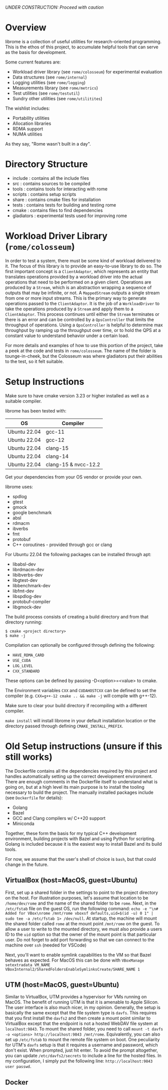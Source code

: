 *UNDER CONSTRUCTION: Proceed with caution*

# Overview

librome is a collection of useful utilities for research-oriented programming. 
This is the ethos of this project, to accumulate helpful tools that can serve as the basis for development.

Some current features are:
* Workload driver library (see `rome/colosseum`) for experimental evaluation
* Data structures (see `rome/internal`)
* Logging utilities (see `rome/logging`)
* Measurements library (see `rome/metrics`)
* Test utilities (see `rome/testutil`)
* Sundry other utilities (see `rome/utilitites`)

The wishlist includes:
* Portability utilities
* Allocation libraries
* RDMA support
* NUMA utilities

As they say, "Rome wasn't built in a day".

# Directory Structure

* include : contains all the include files
* src : contains sources to be compiled
* tools : contains tools for interacting with rome
* scripts : contains setup scripts
* share : contains cmake files for installation
* tests : contains tests for building and testing rome
* cmake : contains files to find dependencies
* gladiators : experimental tests used for improving rome

# Workload Driver Library (`rome/colosseum`)
In order to test a system, there must be some kind of workload delivered to it.
The focus of this library is to provide an easy-to-use library to do so.
The first important concept is a `ClientAdaptor`, which represents an entity that translates operations provided by a workload driver into the actual operations that need to be performed on a given client.
Operations are produced by a `Stream`, which is an abstraction wrapping a sequence of outputs that may be infinite, or not.
A `MappedStream` outputs a single stream from one or more input streams.
This is the primary way to generate operations passed to the `ClientAdaptor`.
It is the job of a `WorkloadDriver` to take the operations produced by a `Stream` and apply them to a `ClientAdaptor`.
This process continues until either the `Stream` terminates or there is an error and can be controlled by a `QpsController` that limits the throughput of operations.
Using a `QpsController` is helpful to determine max throughput by ramping up the throughput over time, or to hold the QPS at a constant value to understand behavior under a certain load.

For more details and examples of how to use this portion of the project, take a peek at the code and tests in `rome/colosseum`.
The name of the folder is tounge-in-cheek, but the Colosseum was where gladiators put their abilities to the test, so it felt suitable.

# Setup Instructions

Make sure to have cmake version 3.23 or higher installed as well as a suitable compiler.

librome has been tested with:

|OS           |  Compiler            |
|-------------|----------------------|
|Ubuntu 22.04 | gcc-11               |
|Ubuntu 22.04 | gcc-12               |
|Ubuntu 22.04 | clang-15             |
|Ubuntu 22.04 | clang-14             |
|Ubuntu 22.04 | clang-15 & nvcc-12.2 |

Get your dependencies from your OS vendor or provide your own. 

librome uses:

* spdlog
* gtest
* gmock
* google benchmark
* absl
* rdmacm
* ibverbs
* fmt
* protobuf
* C++ coroutines - provided through gcc or clang

For Ubuntu 22.04 the following packages can be installed through apt: 

* libabsl-dev 
* librdmacm-dev 
* libibverbs-dev 
* libgtest-dev 
* libbenchmark-dev 
* libfmt-dev 
* libspdlog-dev 
* protobuf-compiler 
* libgmock-dev

The build process consists of creating a build directory and from that directory running:

```
$ cmake <project directory>
$ make -j
```

Compilation can optionally be configured through defining the following:

* `HAVE_RDMA_CARD`
* `USE_CUDA`
* `LOG_LEVEL`
* `CXX_STANDARD`

These options can be defined by passing -D\<option\>=\<value\> to cmake.

The Environment variables `CXX` and `CUDAHOSTCXX` can be defined to set the compiler (e.g. `CXX=g++-12 cmake .. && make -j` will compile with g++-12).

Make sure to clear your build directory if recompiling with a different compiler.

`make install` will install librome in your default installation location or the directory passed through defining `CMAKE_INSTALL_PREFIX`.

# Old Setup instructions (unsure if this still works)
The Dockerfile contains all the dependencies required by this project and handles automatically setting up the correct development environment.
There are enough comments in the Dockerfile itself to understand what is going on, but at a high level its main purpose is to install the tooling necessary to build the project.
The manually installed packages include (see `Dockerfile` for details):
* Golang
* Bazel 
* GCC and Clang compilers w/ C++20 support
* Miniconda

Together, these form the basis for my typical C++ development environment, building projects with Bazel and using Python for scripting.
Golang is included because it is the easiest way to install Bazel and its build tools.

<!-- Setup assumes that the user is using `bash`, but perhaps it would be better to leave that as a configurable option... -->
For now, we assume that the user's shell of choice is `bash`, but that could change in the future.

## VirtualBox (host=MacOS, guest=Ubuntu)
First, set up a shared folder in the settings to point to the project directory on the host.
For illustration purposes, let's assume that location to be `/home/dev/rome` and the name of the shared folder to be `rome`.
Next, in the `/etc/fstab` file on the guest OS, run the following command:
`echo -e "\n# Added for VBox\nrome /mnt/rome vboxsf defaults,uid=$(id -u) 0 1" | sudo tee -a /etc/fstab 1> /dev/null`.
At startup, the machine will mount the shared folder called `rome` at the mount point `/mnt/rome` on the guest.
To allow a user to write to the mounted directory, we must also provide a users ID to the `uid` option so that the owner of the mount point is that particular user.
Do not forget to add port forwarding so that we can connect to the machine over `ssh` (needed for VSCode)

Next, you'll want to enable symlink capabilities to the VM so that Bazel behaves as expected.
For MacOS this can be done with `VBoxManage setextradata VM_NAME VBoxInternal2/SharedFoldersEnableSymlinksCreate/SHARE_NAME 1`

## UTM (host=MacOS, guest=Ubuntu)
Similar to VirtualBox, UTM provides a hypervisor for VMs running on MacOS.
The benefit of running UTM is that it is amenable to Apple Silicon.
The user interface is also much nicer, in my opinion.
Generally, the setup is basically the same except that the file system type is `davfs`.
This requires that you first install the `davfs2` and then create a mount point similar to VirtualBox except that the endpoint is not a hosted WebDAV file system at `localhost:9843`.
To mount the shared folder, you need to call `mount -t davfs -o <options> http://localhost:9843 /mnt/rome`.
Equivalently, you can also set up `/etc/fstab` to mount the remote file system on boot.
One peculiarity for UTM's `davfs` setup is that it requires a username and password, which don't exist.
When prompted, just hit enter.
To avoid the prompt altogether, you can update `/etc/davfs2/secrets` to include a line for the hosted files.
In my configuration, I simply put the following line: `http://localhost:9843 user passwd`.

## Docker
